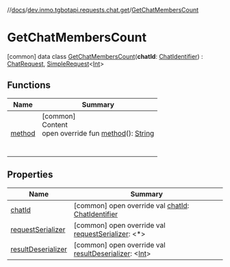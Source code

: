 //[docs](../../../index.md)/[dev.inmo.tgbotapi.requests.chat.get](../index.md)/[GetChatMembersCount](index.md)



# GetChatMembersCount  
 [common] data class [GetChatMembersCount](index.md)(**chatId**: [ChatIdentifier](../../dev.inmo.tgbotapi.types/-chat-identifier/index.md)) : [ChatRequest](../../dev.inmo.tgbotapi.CommonAbstracts.types/-chat-request/index.md), [SimpleRequest](../../dev.inmo.tgbotapi.requests.abstracts/-simple-request/index.md)<[Int](https://kotlinlang.org/api/latest/jvm/stdlib/kotlin/-int/index.html)>    


## Functions  
  
|  Name |  Summary | 
|---|---|
| <a name="dev.inmo.tgbotapi.requests.chat.get/GetChatMembersCount/method/#/PointingToDeclaration/"></a>[method](method.md)| <a name="dev.inmo.tgbotapi.requests.chat.get/GetChatMembersCount/method/#/PointingToDeclaration/"></a>[common]  <br>Content  <br>open override fun [method](method.md)(): [String](https://kotlinlang.org/api/latest/jvm/stdlib/kotlin/-string/index.html)  <br><br><br>|


## Properties  
  
|  Name |  Summary | 
|---|---|
| <a name="dev.inmo.tgbotapi.requests.chat.get/GetChatMembersCount/chatId/#/PointingToDeclaration/"></a>[chatId](chat-id.md)| <a name="dev.inmo.tgbotapi.requests.chat.get/GetChatMembersCount/chatId/#/PointingToDeclaration/"></a> [common] open override val [chatId](chat-id.md): [ChatIdentifier](../../dev.inmo.tgbotapi.types/-chat-identifier/index.md)   <br>|
| <a name="dev.inmo.tgbotapi.requests.chat.get/GetChatMembersCount/requestSerializer/#/PointingToDeclaration/"></a>[requestSerializer](request-serializer.md)| <a name="dev.inmo.tgbotapi.requests.chat.get/GetChatMembersCount/requestSerializer/#/PointingToDeclaration/"></a> [common] open override val [requestSerializer](request-serializer.md): <*>   <br>|
| <a name="dev.inmo.tgbotapi.requests.chat.get/GetChatMembersCount/resultDeserializer/#/PointingToDeclaration/"></a>[resultDeserializer](result-deserializer.md)| <a name="dev.inmo.tgbotapi.requests.chat.get/GetChatMembersCount/resultDeserializer/#/PointingToDeclaration/"></a> [common] open override val [resultDeserializer](result-deserializer.md): <[Int](https://kotlinlang.org/api/latest/jvm/stdlib/kotlin/-int/index.html)>   <br>|


